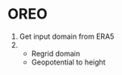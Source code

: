 
# OREO

1. Get input domain from ERA5 [](https://cds.climate.copernicus.eu/cdsapp#!/dataset/reanalysis-era5-pressure-levels-monthly-means?tab=overview)
2. - Regrid domain
   - Geopotential to height


